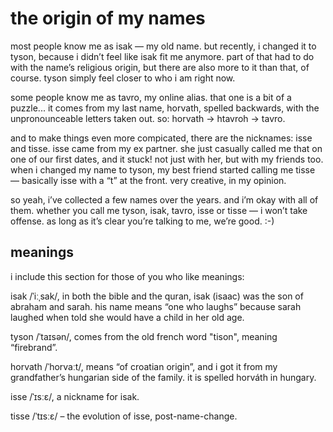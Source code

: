 # the origin of my names

most people know me as isak — my old name. but recently, i changed it to tyson, because i didn’t feel like isak fit me anymore. part of that had to do with the name’s religious origin, but there are also more to it than that, of course. tyson simply feel closer to who i am right now. 

some people know me as tavro, my online alias. that one is a bit of a puzzle... it comes from my last name, horvath, spelled backwards, with the unpronounceable letters taken out. so: horvath → htavroh → tavro.

and to make things even more compicated, there are the nicknames: isse and tisse. isse came from my ex partner. she just casually called me that on one of our first dates, and it stuck! not just with her, but with my friends too. when i changed my name to tyson, my best friend started calling me tisse — basically isse with a “t” at the front. very creative, in my opinion.

so yeah, i’ve collected a few names over the years. and i’m okay with all of them. whether you call me tyson, isak, tavro, isse or tisse — i won’t take offense. as long as it’s clear you’re talking to me, we’re good. :-)

## meanings

i include this section for those of you who like meanings:

isak /ˈiːˌsak/, in both the bible and the quran, isak (isaac) was the son of abraham and sarah. his name means “one who laughs” because sarah laughed when told she would have a child in her old age.

tyson /ˈtaɪsən/, comes from the old french word "tison", meaning “firebrand”.

horvath /ˈhorvaːt/, means “of croatian origin”, and i got it from my grandfather’s hungarian side of the family. it is spelled horváth in hungary. 

isse /ˈɪsːɛ/, a nickname for isak.

tisse /ˈtɪsːɛ/ – the evolution of isse, post-name-change.
